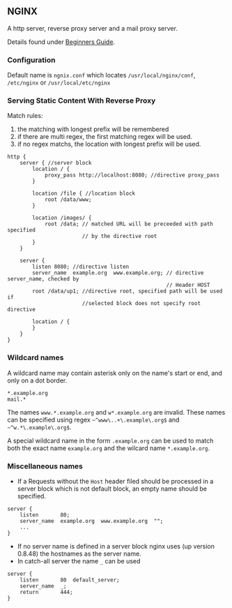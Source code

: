 ## NGINX
A http server, reverse proxy server and a mail proxy server.

Details found under [Beginners Guide](https://nginx.org/en/docs/beginners_guide.html).

### Configuration
Default name is `ngnix.conf` which locates `/usr/local/nginx/conf`, `/etc/nginx` 
or `/usr/local/etc/nginx`

### Serving Static Content With Reverse Proxy
Match rules:
1) the matching with longest prefix will be remembered
2) if there are multi regex, the first matching regex will be used.
3) if no regex matchs, the location with longest prefix will be used.
```
http {
    server { //server block
        location / {
            proxy_pass http://localhost:8080; //directive proxy_pass
        }
        
        location /file { //location block
            root /data/www;
        }
        
        location /images/ {
            root /data; // matched URL will be preceeded with path specified 
                        // by the directive root
        }
    }
    
    server {
        listen 8080; //directive listen
        server_name  example.org  www.example.org; // directive server_name, checked by
                                                   // Header HOST
        root /data/up1; //directive root, specified path will be used if 
                        //selected block does not specify root directive

        location / {
        }
    }
}
```

### Wildcard names
A wildcard name may contain asterisk only on the name's start or end,
and only on a dot border.
```
*.example.org
mail.*
```
The names `www.*.example.org` and `w*.example.org` are invalid. These names can be specified
using regex `~^www\..+\.example\.org$` and `~^w.*\.example\.org$`.

A special wildcard name in the form `.example.org` can be used to match both the 
exact name `example.org` and the wilcard name `*.example.org`.

### Miscellaneous names
- If a Requests without the `Host` header filed should be processed in a server block 
which is not default block, an empty name should be specified.
```
server {
    listen       80;
    server_name  example.org  www.example.org  "";
    ...
}
```

- If no server name is defined in a server block nginx uses (up version 0.8.48) the
hostnames as the server name.
- In catch-all server the name `_` can be used
```
server {
    listen       80  default_server;
    server_name  _;
    return       444;
}
```


